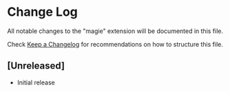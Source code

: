 # Change Log

All notable changes to the "magie" extension will be documented in this file.

Check [Keep a Changelog](http://keepachangelog.com/) for recommendations on how to structure this file.

## [Unreleased]

- Initial release
